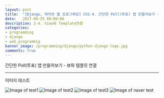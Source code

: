 ```yaml
---
layout: post
title:  "[Django, 파이썬 웹 프로그래밍] Ch2-4. 간단한 Poll(투표) 앱 만들어보기 - View와 Template연결"
date:   2017-09-25 00:00:00
description: 2-4. View와 Template연결
categories:
- programming
- django
- web_programmig
banner_image: /programming/django/python-django-logo.jpg
comments: true
---
```


간단한 Poll(투표) 앱 만들어보기 - 뷰와 템플릿 연결

---

이미지 테스트

![Image of test1](https://drive.google.com/open?id=0B-hmpLX_i1aVc0FnaC0wSjVhVE0)
![Image of test2](http://i.imgur.com/2PBLK.jpg)
![Image of test3](https://drive.google.com/file/d/0B-hmpLX_i1aVc0FnaC0wSjVhVE0/view?usp=sharing)
![Image of naver test](http://postfiles12.naver.net/MjAxNzEwMDFfMjA3/MDAxNTA2NzkxNDIyODY1._V1hT26AFHK3LiQzgnYke2-UT62nxgRI2KKvh_Ti-wQg.eDC9vHea56K7zbWgIa610DkkFOnEEYch3jqzyg2huiog.PNG.zaxs1029/results.png?type=w3)
